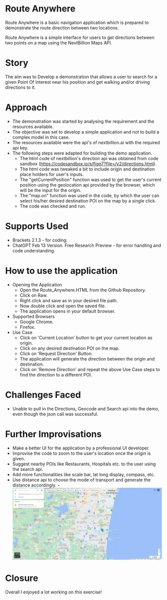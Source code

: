 # Route Anywhere
Route Anywhere is a basic navigation application which is prepared to demonstrate the route direction between two locations.

Route Anywhere is a simple interface for users to get directions between two points on a map using the NextBillion Maps API.

# Story
The aim was to Develop a demonstration that allows a user to search for a given Point Of Interest near his position and get walking and/or driving directions to it.

# Approach
- The demonstration was started by analysing the requirement and the resources available. 
- The objective was set to develop a simple application and not to build a complex model in this case.
- The resources available were the api's of nextbillion.ai with the required api key.
- The following steps were adapted for building the demo application.
  - The html code of nextbillion's direction api was obtained from code sandbox (https://codesandbox.io/s/fjgq7?file=/v2/directions.html).
  - The html code was tweaked a bit to include origin and destination place holders for user's inputs.
  - The "getCurrentPosition" function was used to get the user's current position using the geolocation api provided by the browser, which will be the input for the origin.
  - The "map.on" function was used in the code, by which the user can select his/her desired destination POI on the map by a single click.
  - The code was checked and run.
  
# Supports Used
- Brackets 2.1.3 - for coding.
- ChatGPT Feb 13 Version. Free Research Preview - for error handling and code understanding.

# How to use the application
- Opening the Application
    - Open the Route_Anywhere.HTML from the Github Repository.
    - Click on Raw.
    - Right click and save as in your desired file path.
    - Now double click and open the saved file.
    - The application opens in your default browser.
- Supported Browsers
    - Google Chrome.
    - Firefox.
- Use Case
    - Click on 'Current Location' button to get your current location as origin.
    - Click on any desired destination POI on the map.
    - Click on 'Request Direction' Button. 
    - The application will generate the direction between the origin and destination.
    - Click on 'Remove Direction' and repeat the above Use Case steps to find the direction to a different POI.
    
# Challenges Faced
- Unable to pull in the Directions, Geocode and Search api into the demo, even though the json call was successful.

# Further Improvisations
- Make a better UI for the application by a professional UI developer.
- Improvise the code to zoom to the user's location once the origin is given.
- Suggest nearby POIs like Restaurants, Hospitals etc. to the user using the search api.
- Add more functionalities like scale bar, lat long display, compass, etc.
- Use distance api to choose the mode of transport and generate the distance accordingly.
-![Demo](NB.png)


# Closure
Overall I enjoyed a lot working on this exercise!
